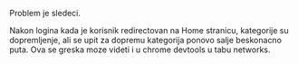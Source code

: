 Problem je sledeci.

Nakon logina kada je korisnik redirectovan na Home stranicu, kategorije su dopremljenje, ali se upit za dopremu kategorija ponovo salje beskonacno puta.
Ova se greska moze videti i u chrome devtools u tabu networks.